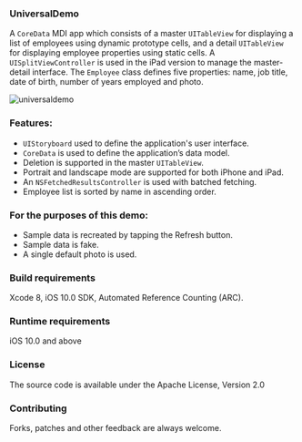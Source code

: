 ### UniversalDemo
A `CoreData` MDI app which consists of a master `UITableView` for displaying a list of employees using dynamic prototype cells, and a detail `UITableView` for displaying employee properties using static cells. A `UISplitViewController` is used in the iPad version to manage the master-detail interface. The `Employee` class defines five properties: name, job title, date of birth, number of years employed and photo.


![universaldemo](https://cloud.githubusercontent.com/assets/723122/22867453/6612d9dc-f13d-11e6-811f-8fbc015b87dd.gif)

### Features:
- `UIStoryboard` used to define the application's user interface.
- `CoreData` is used to define the application’s data model.
- Deletion is supported in the master `UITableView`.
- Portrait and landscape mode are supported for both iPhone and iPad.
- An `NSFetchedResultsController` is used with batched fetching.
- Employee list is sorted by name in ascending order.

### For the purposes of this demo:
- Sample data is recreated by tapping the Refresh button.
- Sample data is fake.
- A single default photo is used.

### Build requirements
Xcode 8, iOS 10.0 SDK, Automated Reference Counting (ARC).

### Runtime requirements
iOS 10.0 and above

### License
The source code is available under the Apache License, Version 2.0

### Contributing
Forks, patches and other feedback are always welcome.